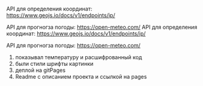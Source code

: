 API для определения координат:
https://www.geojs.io/docs/v1/endpoints/ip/

API для прогногза погоды:
https://open-meteo.com/
API для определения координат:
https://www.geojs.io/docs/v1/endpoints/ip/

API для прогногза погоды:
https://open-meteo.com/

1. показывал температуру и расшифрованный код
2. были стили шрифты картинки 
3. деплой на gitPages
4. Readme c описанием проекта и ссылкой на pages